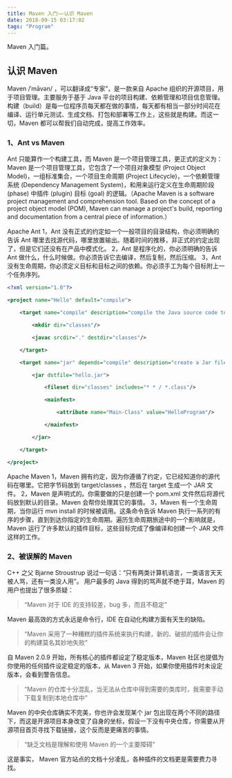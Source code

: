 ```yaml
---
title: Maven 入门——认识 Maven
date: 2018-09-15 03:17:02
tags: "Program"
---
```

Maven 入门篇。
<!--more-->

## 认识 Maven

Maven /ˈmāvən/ ，可以翻译成“专家”，是一款来自 Apache 组织的开源项目，用于项目管理。主要服务于基于 Java 平台的项目构建、依赖管理和项目信息管理。
构建（build）是每一位程序员每天都在做的事情，每天都有相当一部分时间花在编译、运行单元测试、生成文档、打包和部署等工作上，这些就是构建。而这一切，Maven 都可以帮我们自动完成，提高工作效率。

### 1、Ant vs Maven
Ant 只能算作一个构建工具，而 Maven 是一个项目管理工具，更正式的定义为：Maven 是一个项目管理工具，它包含了一个项目对象模型 (Project Object Model)，一组标准集合，一个项目生命周期 (Project Lifecycle)，一个依赖管理系统 (Dependency Management System)，和用来运行定义在生命周期阶段 (phase) 中插件 (plugin) 目标 (goal) 的逻辑。（Apache Maven is a software project management and comprehension tool. Based on the concept of a project object model (POM), Maven can manage a project's build, reporting and documentation from a central piece of information.）

Apache Ant
1，Ant 没有正式的约定如一个一般项目的目录结构，你必须明确的告诉 Ant 哪里去找源代码，哪里放置输出。随着时间的推移，非正式的约定出现了，但是它们还没有在产品中模式化。
2，Ant 是程序化的，你必须明确的告诉 Ant 做什么，什么时候做。你必须告诉它去编译，然后复制，然后压缩。
3，Ant 没有生命周期，你必须定义目标和目标之间的依赖。你必须手工为每个目标附上一个任务序列。

```xml
<?xml version="1.0"?>

<project name="Hello" default="compile">

	<target name="compile" description="compile the Java source code to class files">

		<mkdir dir="classes"/>

		<javac srcdir="." destdir="classes"/>

	</target>

	<target name="jar" depends="compile" description="create a Jar file">

		<jar dstfile="hello.jar">

			<fileset dir="classes" includes="* * / *.class"/>

			<mainfest>

				<attribute name="Main-Class" value="HelloProgram"/>

			</mainfest>

		</jar>

	</target>

</project>
```



Apache Maven
1，Maven 拥有约定，因为你遵循了约定，它已经知道你的源代码在哪里。它把字节码放到  target/classes ，然后在  target 生成一个 JAR 文件。
2，Maven 是声明式的。你需要做的只是创建一个 pom.xml 文件然后将源代码放到默认的目录。Maven 会帮你处理其它的事情。
3，Maven 有一个生命周期，当你运行 mvn install 的时候被调用。这条命令告诉 Maven 执行一系列的有序的步骤，直到到达你指定的生命周期。遍历生命周期旅途中的一个影响就是，Maven 运行了许多默认的插件目标，这些目标完成了像编译和创建一个 JAR 文件这样的工作。

### 2、被误解的 Maven
C\++ 之父 Bjarne Stroustrup 说过一句话：“只有两类计算机语言，一类语言天天被人骂，还有一类没人用”。
用户最多的 Java 得到的骂声就不绝于耳，Maven 的用户也提出了很多质疑：

> “Maven 对于 IDE 的支持较差，bug 多，而且不稳定”

Maven 最高效的方式永远是命令行，IDE 在自动化构建方面有天生的缺陷。



> “Maven 采用了一种糟糕的插件系统来执行构建，新的、破损的插件会让你的构建莫名其妙地失败”

自 Maven 2.0.9 开始，所有核心的插件都设定了稳定版本，Maven 社区也提倡为你使用的任何插件设定稳定的版本，从 Maven 3 开始，如果你使用插件时未设定版本，会看到警告信息。



> “Maven 的仓库十分混乱，当无法从仓库中得到需要的类库时，我需要手动下载复制到本地仓库中”

Maven 的中央仓库确实不完美，你也许会发现某个 jar 包出现在两个不同的路径下，而这是开源项目本身改变了自身的坐标，假设一下没有中央仓库，你需要从开源项目首页寻找下载链接，这个反而是更痛苦的事情。



> “缺乏文档是理解和使用 Maven 的一个主要障碍”

这是事实， Maven 官方站点的文档十分凌乱，各种插件的文档更是需要费力寻找。
